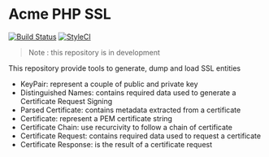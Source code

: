 Acme PHP SSL
=============

[![Build Status](https://travis-ci.org/acmephp/ssl.svg?branch=master)](https://travis-ci.org/acmephp/ssl)
[![StyleCI](https://styleci.io/repos/51226077/shield)](https://styleci.io/repos/51226077)

> Note : this repository is in development

This repository provide tools to generate, dump and load SSL entities

- KeyPair: represent a couple of public and private key
- Distinguished Names: contains required data used to generate a Certificate Request Signing
- Parsed Certificate: contains metadata extracted from a certificate
- Certificate: represent a PEM certificate string
- Certificate Chain: use recurcivity to follow a chain of certificate
- Certificate Request: contains required data used to request a certificate
- Certificate Response: is the result of a certificate request
